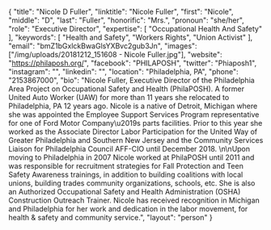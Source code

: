 {
  "title": "Nicole D Fuller",
  "linktitle": "Nicole Fuller",
  "first": "Nicole",
  "middle": "D",
  "last": "Fuller",
  "honorific": "Mrs.",
  "pronoun": "she/her",
  "role": "Executive Director",
  "expertise": [
    "Occupational Health And Safety"
  ],
  "keywords": [
    "Health and Safety",
    "Workers Rights",
    "Union Activist"
  ],
  "email": "bmZ1bGxlckBwaGlsYXBvc2gub3Jn",
  "images": ["/img/uploads/20181212_151608 - Nicole Fuller.jpg"],
  "website": "https://philaposh.org/",
  "facebook": "PHILAPOSH",
  "twitter": "Phiaposh1",
  "instagram": "",
  "linkedin": "",
  "location": "Philadelphia, PA",
  "phone": "2153867000",
  "bio": "Nicole Fuller, Executive Director of the Philadelphia Area Project on Occupational Safety and Health (PhilaPOSH).  A former United Auto Worker (UAW) for more than 11 years she relocated to Philadelphia, PA 12 years ago.  Nicole is a native of Detroit, Michigan where she was appointed the Employee Support Services Program representative for one of Ford Motor Company\u2019s parts facilities. Prior to this year she worked as the Associate Director Labor Participation for the United Way of Greater Philadelphia and Southern New Jersey and the Community Services Liaison for Philadelphia Council AFF-CIO until December 2018. \n\nUpon moving to Philadelphia in 2007 Nicole worked at PhilaPOSH until 2011 and was responsible for recruitment strategies for Fall Protection and Teen Safety Awareness trainings, in addition to building coalitions with local unions, building trades community organizations, schools, etc.  She is also an Authorized Occupational Safety and Health Administration (OSHA) Construction Outreach Trainer.  Nicole has received recognition in Michigan and Philadelphia for her work and dedication in the labor movement, for health & safety and community service.",
  "layout": "person"
}
